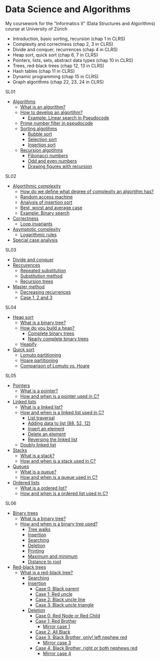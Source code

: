 # Data Science and Algorithms
My coursework for the "Informatics II" (Data Structures and Algorithms) course at University of Zürich

- Introduction, basic sorting, recursion (chap 1 in CLRS)
- Complexity and correctness (chap 2, 3 in CLRS)
- Divide and conquer, recurrences (chap 4 in CLRS)
- Heap sort, quick sort (chap 6, 7 in CLRS)
- Pointers, lists, sets, abstract data types (chap 10 in CLRS)
- Trees, red-black trees (chap 12, 13 in CLRS)
- Hash tables (chap 11 in CLRS)
- Dynamic programming (chap 15 in CLRS)
- Graph algorithms (chap 22, 23, 24 in CLRS)

SL01
- [Algorithms](https://github.com/ameetmadan/DSA/blob/main/SL01/week1.md#algorithms)
    - [What is an algorithm?](https://github.com/ameetmadan/DSA/blob/main/SL01/week1.md#what-is-an-algorithm)
    - [How to develop an algortihm?](https://github.com/ameetmadan/DSA/blob/main/SL01/week1.md#how-to-develop-an-algortihm)
      - [Example: Linear search in Pseudocode](https://github.com/ameetmadan/DSA/blob/main/SL01/week1.md#example-linear-search-in-pseudocode)
    - [Prime number filter in pseudocode](https://github.com/ameetmadan/DSA/blob/main/SL01/week1.md#prime-number-filter-in-pseudocode)
    - [Sorting algotihms](https://github.com/ameetmadan/DSA/blob/main/SL01/week1.md#sorting-algotihms)
      - [Bubble sort](https://github.com/ameetmadan/DSA/blob/main/SL01/week1.md#bubble-sort)
      - [Selection sort](https://github.com/ameetmadan/DSA/blob/main/SL01/week1.md#selection-sort)
      - [Insertion sort](https://github.com/ameetmadan/DSA/blob/main/SL01/week1.md#insertion-sort)
    - [Recursion algotihms](https://github.com/ameetmadan/DSA/blob/main/SL01/week1.md#recursion-algotihms)
      - [Fibonacci numbers](https://github.com/ameetmadan/DSA/blob/main/SL01/week1.md#fibonacci-numbers)
      - [Odd and even numbers](https://github.com/ameetmadan/DSA/blob/main/SL01/week1.md#odd-and-even-numbers)
      - [Drawing figures with recursion](https://github.com/ameetmadan/DSA/blob/main/SL01/week1.md#drawing-figures-with-recursion)

SL02
- [Algortihmic complexity](https://github.com/ameetmadan/DSA/blob/main/SL02/week2.md#algortihmic-complexity)
    - [How do we define what degree of complexity an algortihm has?](https://github.com/ameetmadan/DSA/blob/main/SL02/week2.md#how-do-we-define-what-degree-of-complexity-an-algortihm-has)
    - [Random access machine](https://github.com/ameetmadan/DSA/blob/main/SL02/week2.md#random-access-machine)
    - [Analysis of insertion sort](https://github.com/ameetmadan/DSA/blob/main/SL02/week2.md#analysis-of-insertion-sort)
    - [Best, worst and average case](https://github.com/ameetmadan/DSA/blob/main/SL02/week2.md#best-worst-and-average-case)
    - [Example: Binary search](https://github.com/ameetmadan/DSA/blob/main/SL02/week2.md#example-binary-search)
- [Correctness](https://github.com/ameetmadan/DSA/blob/main/SL02/week2.md#correctness)
    - [Loop invariants](https://github.com/ameetmadan/DSA/blob/main/SL02/week2.md#loop-invariants)
- [Asymptotic complexity](https://github.com/ameetmadan/DSA/blob/main/SL02/week2.md#asymptotic-complexity)
    - [Logarithmic rules](https://github.com/ameetmadan/DSA/blob/main/SL02/week2.md#logarithmic-rules)
- [Special case analysis](https://github.com/ameetmadan/DSA/blob/main/SL02/week2.md#special-case-analysis)

SL03
- [Divide and conquer](https://github.com/ameetmadan/DSA/blob/main/SL03/week3.md#divide-and-conquer)
- [Reccurences](https://github.com/ameetmadan/DSA/blob/main/SL03/week3.md#reccurences)
  - [Repeated substitution](https://github.com/ameetmadan/DSA/blob/main/SL03/week3.md#repeated-substitution)
  - [Substitution method](https://github.com/ameetmadan/DSA/blob/main/SL03/week3.md#substitution-method)
  - [Recursion trees](https://github.com/ameetmadan/DSA/blob/main/SL03/week3.md#recursion-trees)
- [Master method](https://github.com/ameetmadan/DSA/blob/main/SL03/week3.md#master-method)
  - [Decreasing recurrences](https://github.com/ameetmadan/DSA/blob/main/SL03/week3.md#decreasing-recurrences)
  - [Case 1, 2 and 3](https://github.com/ameetmadan/DSA/blob/main/SL03/week3.md#case-1-2-and-3)

SL04
- [Heap sort](https://github.com/ameetmadan/DSA/blob/main/SL04/week4.md#heap-sort)
  - [What is a binary tree?](https://github.com/ameetmadan/DSA/blob/main/SL04/week4.md#what-is-a-binary-tree)
  - [How do you build a heap?](https://github.com/ameetmadan/DSA/blob/main/SL04/week4.md#how-do-you-build-a-heap)
    - [Complete binary trees](https://github.com/ameetmadan/DSA/blob/main/SL04/week4.md#complete-binary-trees)
    - [Nearly complete binary trees](https://github.com/ameetmadan/DSA/blob/main/SL04/week4.md#nearly-complete-binary-trees)
  - [Heapify](https://github.com/ameetmadan/DSA/blob/main/SL04/week4.md#heapify)
- [Quick sort](https://github.com/ameetmadan/DSA/blob/main/SL04/week4.md#quick-sort)
  - [Lomuto partitioning](https://github.com/ameetmadan/DSA/blob/main/SL04/week4.md#lomuto-partitioning)
  - [Hoare partitioning](https://github.com/ameetmadan/DSA/blob/main/SL04/week4.md#hoare-partitioning)
  - [Comparison of Lomuto vs. Hoare](https://github.com/ameetmadan/DSA/blob/main/SL04/week4.md#comparison-of-lomuto-vs-hoare)

SL05
- [Pointers](https://github.com/ameetmadan/DSA/blob/main/SL05/week5.md#pointers)
  - [What is a pointer?](https://github.com/ameetmadan/DSA/blob/main/SL05/week5.md#what-is-a-pointer)
  - [How and when is a pointer used in C?](https://github.com/ameetmadan/DSA/blob/main/SL05/week5.md#how-and-when-is-a-pointer-used-in-c)
- [Linked lists](https://github.com/ameetmadan/DSA/blob/main/SL05/week5.md#linked-lists)
  - [What is a linked list?](https://github.com/ameetmadan/DSA/blob/main/SL05/week5.md#what-is-a-linked-list)
  - [How and when is a linked list used in C?](https://github.com/ameetmadan/DSA/blob/main/SL05/week5.md#how-and-when-is-a-linked-list-used-in-c)
    - [List traversal](https://github.com/ameetmadan/DSA/blob/main/SL05/week5.md#list-traversal)
    - [Adding data to list (88, 52, 12)](https://github.com/ameetmadan/DSA/blob/main/SL05/week5.md#adding-data-to-list-88-52-12)
    - [Insert an element](https://github.com/ameetmadan/DSA/blob/main/SL05/week5.md#insert-an-element)
    - [Delete an element](https://github.com/ameetmadan/DSA/blob/main/SL05/week5.md#delete-an-element)
    - [Reversing the linked list](https://github.com/ameetmadan/DSA/blob/main/SL05/week5.md#reversing-the-linked-list)
  - [Doubly linked list](https://github.com/ameetmadan/DSA/blob/main/SL05/week5.md#doubly-linked-list)
- [Stacks](https://github.com/ameetmadan/DSA/blob/main/SL05/week5.md#stacks)
  - [What is a stack?](https://github.com/ameetmadan/DSA/blob/main/SL05/week5.md#what-is-a-stack)
  - [How and when is a stack used in C?](https://github.com/ameetmadan/DSA/blob/main/SL05/week5.md#how-and-when-is-a-stack-used-in-c)
- [Queues](https://github.com/ameetmadan/DSA/blob/main/SL05/week5.md#queues)
  - [What is a queue?](https://github.com/ameetmadan/DSA/blob/main/SL05/week5.md#what-is-a-queue)
  - [How and when is a queue used in C?](https://github.com/ameetmadan/DSA/blob/main/SL05/week5.md#how-and-when-is-a-queue-used-in-c)
- [Ordered lists](https://github.com/ameetmadan/DSA/blob/main/SL05/week5.md#ordered-lists)
  - [What is a ordered list?](https://github.com/ameetmadan/DSA/blob/main/SL05/week5.md#what-is-a-ordered-list)
  - [How and when is a ordered list used in C?](https://github.com/ameetmadan/DSA/blob/main/SL05/week5.md#how-and-when-is-a-ordered-list-used-in-c)

SL06
- [Binary trees](https://github.com/ameetmadan/DSA/blob/main/SL06/week6.md#binary-trees)
  - [What is a binary tree?](https://github.com/ameetmadan/DSA/blob/main/SL06/week6.md#what-is-a-binary-tree)
  - [How and when is a binary tree used?](https://github.com/ameetmadan/DSA/blob/main/SL06/week6.md#how-and-when-is-a-binary-tree-used)
    - [Tree walks](https://github.com/ameetmadan/DSA/blob/main/SL06/week6.md#tree-walks)
    - [Insertion](https://github.com/ameetmadan/DSA/blob/main/SL06/week6.md#insertion)
    - [Searching](https://github.com/ameetmadan/DSA/blob/main/SL06/week6.md#searching)
    - [Deletion](https://github.com/ameetmadan/DSA/blob/main/SL06/week6.md#deletion)
    - [Printing](https://github.com/ameetmadan/DSA/blob/main/SL06/week6.md#printing)
    - [Maximum and minimum](https://github.com/ameetmadan/DSA/blob/main/SL06/week6.md#maximum-and-minimum)
    - [Distance to root](https://github.com/ameetmadan/DSA/blob/main/SL06/week6.md#distance-to-root)
- [Red-black trees](https://github.com/ameetmadan/DSA/blob/main/SL06/week6.md#red-black-trees)
  - [What is a red-black tree?](https://github.com/ameetmadan/DSA/blob/main/SL06/week6.md#what-is-a-red-black-tree)
    - [Searching](https://github.com/ameetmadan/DSA/blob/main/SL06/week6.md#searching-1)
    - [Insertion](https://github.com/ameetmadan/DSA/blob/main/SL06/week6.md#insertion-1)
      - [Case 0: Black parent](https://github.com/ameetmadan/DSA/blob/main/SL06/week6.md#case-0-black-parent)
      - [Case 1: Red uncle](https://github.com/ameetmadan/DSA/blob/main/SL06/week6.md#case-1-red-uncle)
      - [Case 2: Black uncle line](https://github.com/ameetmadan/DSA/blob/main/SL06/week6.md#case-2-black-uncle-line)
      - [Case 3: Black uncle triangle](https://github.com/ameetmadan/DSA/blob/main/SL06/week6.md#case-3-black-uncle-triangle)
    - [Deletion](https://github.com/ameetmadan/DSA/blob/main/SL06/week6.md#deletion-1)
      - [Case 0: Red Node or Red Child](https://github.com/ameetmadan/DSA/blob/main/SL06/week6.md#case-0-red-node-or-red-child)
      - [Case 1: Red Brother](https://github.com/ameetmadan/DSA/blob/main/SL06/week6.md#case-1-red-brother)
        - [Mirror case 1](https://github.com/ameetmadan/DSA/blob/main/SL06/week6.md#mirror-case-1)
      - [Case 2: All Black](https://github.com/ameetmadan/DSA/blob/main/SL06/week6.md#case-2-all-black)
      - [Case 3: Black Brother, only! left nephew red](https://github.com/ameetmadan/DSA/blob/main/SL06/week6.md#case-3-black-brother-only-left-nephew-red)
        - [Mirror case 3](https://github.com/ameetmadan/DSA/blob/main/SL06/week6.md#mirror-case-3)
      - [Case 4: Black Brother, right or both nephews red](https://github.com/ameetmadan/DSA/blob/main/SL06/week6.md#case-4-black-brother-right-or-both-nephews-red)
        - [Mirror case 4](https://github.com/ameetmadan/DSA/blob/main/SL06/week6.md#mirror-case-4)